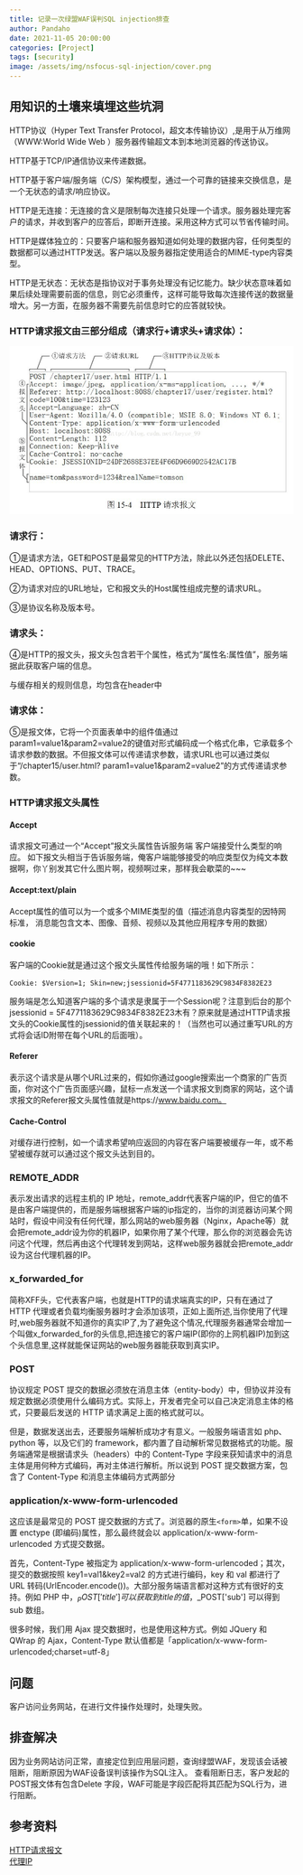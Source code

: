 ```yaml
---
title: 记录一次绿盟WAF误判SQL injection排查
author: Pandaho
date: 2021-11-05 20:00:00 
categories: [Project] 
tags: [security]
image: /assets/img/nsfocus-sql-injection/cover.png
---
```




## 用知识的土壤来填埋这些坑洞

HTTP协议（Hyper Text Transfer Protocol，超文本传输协议）,是用于从万维网（WWW:World Wide Web ）服务器传输超文本到本地浏览器的传送协议。

HTTP基于TCP/IP通信协议来传递数据。

HTTP基于客户端/服务端（C/S）架构模型，通过一个可靠的链接来交换信息，是一个无状态的请求/响应协议。

HTTP是无连接：无连接的含义是限制每次连接只处理一个请求。服务器处理完客户的请求，并收到客户的应答后，即断开连接。采用这种方式可以节省传输时间。

HTTP是媒体独立的：只要客户端和服务器知道如何处理的数据内容，任何类型的数据都可以通过HTTP发送。客户端以及服务器指定使用适合的MIME-type内容类型。

HTTP是无状态：无状态是指协议对于事务处理没有记忆能力。缺少状态意味着如果后续处理需要前面的信息，则它必须重传，这样可能导致每次连接传送的数据量增大。另一方面，在服务器不需要先前信息时它的应答就较快。

### HTTP请求报文由三部分组成（请求行+请求头+请求体）：
![图例](/assets/img/nsfocus-sql-injection/1.jpg)

### 请求行：

①是请求方法，GET和POST是最常见的HTTP方法，除此以外还包括DELETE、HEAD、OPTIONS、PUT、TRACE。

②为请求对应的URL地址，它和报文头的Host属性组成完整的请求URL。

③是协议名称及版本号。

### 请求头：

④是HTTP的报文头，报文头包含若干个属性，格式为“属性名:属性值”，服务端据此获取客户端的信息。

与缓存相关的规则信息，均包含在header中

### 请求体：

⑤是报文体，它将一个页面表单中的组件值通过param1=value1&param2=value2的键值对形式编码成一个格式化串，它承载多个请求参数的数据。不但报文体可以传递请求参数，请求URL也可以通过类似于“/chapter15/user.html? param1=value1&param2=value2”的方式传递请求参数。 

### HTTP请求报文头属性
#### Accept 
请求报文可通过一个“Accept”报文头属性告诉服务端 客户端接受什么类型的响应。 
如下报文头相当于告诉服务端，俺客户端能够接受的响应类型仅为纯文本数据啊，你丫别发其它什么图片啊，视频啊过来，那样我会歇菜的~~~

#### Accept:text/plain 
Accept属性的值可以为一个或多个MIME类型的值（描述消息内容类型的因特网标准， 消息能包含文本、图像、音频、视频以及其他应用程序专用的数据）

#### cookie
客户端的Cookie就是通过这个报文头属性传给服务端的哦！如下所示：
```
Cookie: $Version=1; Skin=new;jsessionid=5F4771183629C9834F8382E23 
```
服务端是怎么知道客户端的多个请求是隶属于一个Session呢？注意到后台的那个jsessionid = 5F4771183629C9834F8382E23木有？原来就是通过HTTP请求报文头的Cookie属性的jsessionid的值关联起来的！（当然也可以通过重写URL的方式将会话ID附带在每个URL的后面哦）。

#### Referer
表示这个请求是从哪个URL过来的，假如你通过google搜索出一个商家的广告页面，你对这个广告页面感兴趣，鼠标一点发送一个请求报文到商家的网站，这个请求报文的Referer报文头属性值就是https://www.baidu.com。

#### Cache-Control
对缓存进行控制，如一个请求希望响应返回的内容在客户端要被缓存一年，或不希望被缓存就可以通过这个报文头达到目的。

### REMOTE_ADDR
表示发出请求的远程主机的 IP 地址，remote_addr代表客户端的IP，但它的值不是由客户端提供的，而是服务端根据客户端的ip指定的，当你的浏览器访问某个网站时，假设中间没有任何代理，那么网站的web服务器（Nginx，Apache等）就会把remote_addr设为你的机器IP，如果你用了某个代理，那么你的浏览器会先访问这个代理，然后再由这个代理转发到网站，这样web服务器就会把remote_addr设为这台代理机器的IP。

### x_forwarded_for
简称XFF头，它代表客户端，也就是HTTP的请求端真实的IP，只有在通过了HTTP 代理或者负载均衡服务器时才会添加该项，正如上面所述,当你使用了代理时,web服务器就不知道你的真实IP了,为了避免这个情况,代理服务器通常会增加一个叫做x_forwarded_for的头信息,把连接它的客户端IP(即你的上网机器IP)加到这个头信息里,这样就能保证网站的web服务器能获取到真实IP。

### POST
协议规定 POST 提交的数据必须放在消息主体（entity-body）中，但协议并没有规定数据必须使用什么编码方式。实际上，开发者完全可以自己决定消息主体的格式，只要最后发送的 HTTP 请求满足上面的格式就可以。

但是，数据发送出去，还要服务端解析成功才有意义。一般服务端语言如 php、python 等，以及它们的 framework，都内置了自动解析常见数据格式的功能。服务端通常是根据请求头（headers）中的 Content-Type 字段来获知请求中的消息主体是用何种方式编码，再对主体进行解析。所以说到 POST 提交数据方案，包含了 Content-Type 和消息主体编码方式两部分

### application/x-www-form-urlencoded
这应该是最常见的 POST 提交数据的方式了。浏览器的原生`<form>`单，如果不设置 enctype (即编码)属性，那么最终就会以 application/x-www-form-urlencoded 方式提交数据。

首先，Content-Type 被指定为 application/x-www-form-urlencoded；其次，提交的数据按照 key1=val1&key2=val2 的方式进行编码，key 和 val 都进行了 URL 转码(UrlEncoder.encode())。大部分服务端语言都对这种方式有很好的支持。例如 PHP 中，$_POST['title'] 可以获取到 title 的值，$_POST['sub'] 可以得到 sub 数组。

很多时候，我们用 Ajax 提交数据时，也是使用这种方式。例如 JQuery 和 QWrap 的 Ajax，Content-Type 默认值都是「application/x-www-form-urlencoded;charset=utf-8」

## 问题
客户访问业务网站，在进行文件操作处理时，处理失败。

## 排查解决
因为业务网站访问正常，直接定位到应用层问题，查询绿盟WAF，发现该会话被阻断，阻断原因为WAF设备误判该操作为SQL注入。
查看阻断日志，客户发起的POST报文体有包含Delete 字段，WAF可能是字段匹配将其匹配为SQL行为，进行阻断。


## 参考资料

[HTTP请求报文](https://www.cnblogs.com/lmh001/p/9928517.html)  
[代理IP](https://www.cnblogs.com/luxiaojun/p/10451860.html)  

